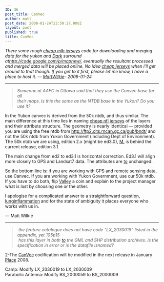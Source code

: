 ```yaml
---
ID: 36
post_title: CanVec
author: matt
post_date: 2008-01-24T22:50:27.000Z
layout: post
published: true
title: CanVec
---
```

*There some rough [cheap mlb jerseys][1] code for downloading and merging data for the yukon and [Dark][2] surround at<a title="http://code.google.com/p/maphew/" href="http://code.google.com/p/maphew/" target="_top" rel="external nofollow">http://code.google.com/p/maphew/</a>, eventually the resultant processed and merged data will be placed online. No idea [cheap jerseys][3] when I’ll get around to that though. If you get to it first, please let me know, I have a place to host it. — <a title="oldsite/MattWilkie" href="http://www.yukongis.ca/oldsite/MattWilkie.html" rel="internal">MattWilkie</a>– 2008-01-24*

* * *

><cite>Someone at AAFC in Ottawa said that they use the Canvec base for all</cite>  
><cite>their maps. Is this the same as the NTDB base in the Yukon? Do you use it?</cite>

In the Yukon canvec is derived from the 50k ntdb, and thus similar. The main difference at this time lies in naming [cheap nfl jerseys][4] of the layers and their attribute structure. The geometry is nearly identical — provided you are using the free ntdb from <a title="http://ftp2.cits.rncan.gc.ca/pub/bndt/" href="http://ftp2.cits.rncan.gc.ca/pub/bndt/" target="_top" rel="external nofollow">http://ftp2.cits.rncan.gc.ca/pub/bndt/</a> and not the 50k ntdb from Yukon Government (including Dept of Environment). The 50k ntdb we are using, edition 2.x (might be ed3.0), [M.][5] is behind the current release, edition 3.1.

The main change from ed2 to ed3.1 is horizontal correction. Ed3.1 will align more closely to GPS and Landsat7 data. The attributes are [to][6] unchanged.

So the bottom line is: if you are working with GPS and remote sensing data, use Canvec. If you are working with Yukon Government, use our 50k ntdb. If you have to do both, flip [Valley][7] a coin and explain to the project manager what is lost by choosing one or the other.

I apologise for a complicated answer to a straightforward question, [lunginflammation][8] and for the state of ambiguity it places everyone who works with us in.

— Matt Wilkie

* * *

><cite> the feature catalogue does not have code “LX_2030019” listed in the appendix, yet 105p15</cite>  
><cite> has this layer in both <a href="http://www.yukongis.ca/2007/04/backdoor-to-us-seamless-national-elevation-data/">to</a> the GML and SHP distribution archives. Is the specification in error or is the datafile isnamed?</cite>

2-The <a title="oldsite/CanVec" href="http://www.yukongis.ca/oldsite/CanVec.html" rel="internal">CanVec</a> codification will be modified in the next release in January [Place][9] 2008.

Camp: Modify LX_2030019 to LX_2030009  
Parabolic Antenna: Modify BS_2000059 to BS_2000009

 [1]: http://www.cincinnatibengalsjerseyspop.com
 [2]: http://www.evomethod.net/dark-corporate-identity/
 [3]: http://www.cheapjerseyscn.com
 [4]: http://www.wholesalejerseysband.com
 [5]: http://edlyrics.com/gabriel-benn-m-ed-s-interview-in-this-months-ebony/
 [6]: http://www.yukongis.ca/2007/04/backdoor-to-us-seamless-national-elevation-data-2/
 [7]: http://treeoflifeservices.com/landscape/willow-valley/
 [8]: http://helsavallentuna.se/vaccination-mot-influensa-och-lunginflammation/
 [9]: http://www.yukongis.ca/2007/11/yukon-place-names/
